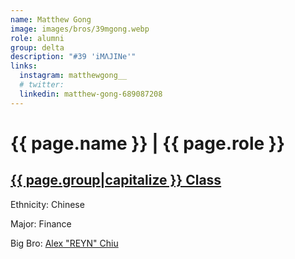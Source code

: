 ```yaml
---
name: Matthew Gong
image: images/bros/39mgong.webp
role: alumni
group: delta
description: "#39 'iMΛJINe'"
links:
  instagram: matthewgong__
  # twitter: 
  linkedin: matthew-gong-689087208
---
```


# {{ page.name }} | {{ page.role }} 
    
## [{{ page.group|capitalize }} Class](/ah/{{page.group}}s)
    
Ethnicity: Chinese

Major: Finance

Big Bro: [Alex "REYN" Chiu](22achiu)


